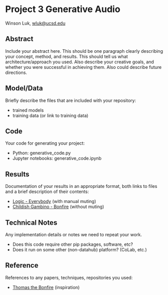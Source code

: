 # Project 3 Generative Audio

Winson Luk, wluk@ucsd.edu

## Abstract

Include your abstract here. This should be one paragraph clearly describing your concept, method, and results. This should tell us what architecture/approach you used. Also describe your creative goals, and whether you were successful in achieving them. Also could describe future directions.

## Model/Data

Briefly describe the files that are included with your repository:
- trained models
- training data (or link to training data)

## Code

Your code for generating your project:
- Python: generative_code.py
- Jupyter notebooks: generative_code.ipynb

## Results

Documentation of your results in an appropriate format, both links to files and a brief description of their contents:
- [Logic - Everybody](https://soundcloud.com/user-604304255/bonfire_magenta) (with manual muting)
- [Childish Gambino - Bonfire](https://soundcloud.com/user-604304255/bonfire_magenta-1) (without muting)

## Technical Notes

Any implementation details or notes we need to repeat your work. 
- Does this code require other pip packages, software, etc?
- Does it run on some other (non-datahub) platform? (CoLab, etc.)

## Reference

References to any papers, techniques, repositories you used:
- [Thomas the Bonfire](https://soundcloud.com/macoos1337/thomas-the-bonfire) (inspiration)

